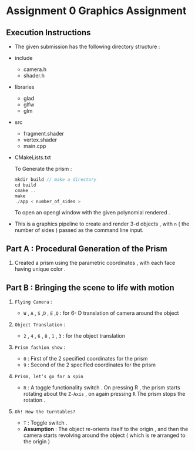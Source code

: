 # Assignment 0 Graphics Assignment 

## Execution Instructions 

- The given submission has the following directory structure : 

- include 
  - camera.h 
  - shader.h
  
  
- libraries
  - glad
  - glfw
  - glm
  
- src
  - fragment.shader
  - vertex.shader
  - main.cpp
- CMakeLists.txt
  
  To Generate the prism :

    ```cpp
    mkdir build // make a directory 
    cd build 
    cmake ..
    make 
    ./app < number_of_sides >
    ```
    To open an opengl window with the given polynomial rendered .

- This is a graphics pipeline to create and render 3-d objects , with `n` ( the number of sides ) passed as the command line input.
  
## Part A : Procedural Generation of the Prism

1. Created a prism using the parametric coordinates  , with each face having unique color .

## Part B : Bringing the scene to life with motion

1. `Flying Camera` : 
   
   - `W` ,  `A` ,  `S` ,`D` , `E` ,`Q` : for 6- D translation of camera around the object 
  
2. `Object Translation` :
   
   - `2` , `4` , `6`  , `8`  ,  `1`  , `3` : for the object translation 
  
3. `Prism fashion show` :
   
   - `0` : First of the 2 specified coordinates for the prism
   - `9` : Second of the 2 specified coordinates for the prism
   
4. `Prism, let’s go for a spin`
   
   - `R` : A toggle functionality switch . On pressing R , the prism starts rotating about the `Z-Axis`  , on again pressing `R` The prism stops the rotation .
  
  
5. `Oh! How the turntables?`

    - `T`  : Toggle switch .
    -  **Assumption** : The object re-orients itself to the origin , and then the camera starts revolving around the object ( which is re arranged to the origin )
  